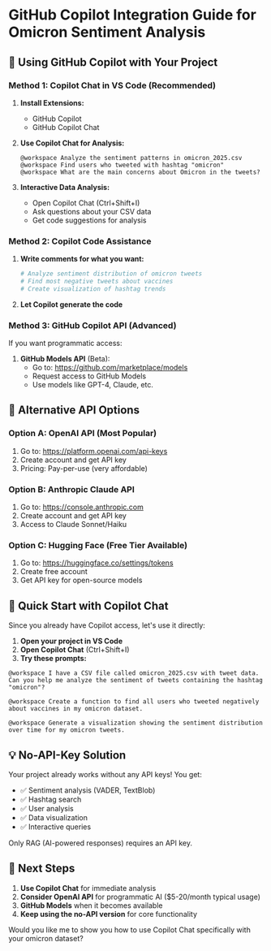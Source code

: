 # GitHub Copilot Integration Guide for Omicron Sentiment Analysis

## 🤖 Using GitHub Copilot with Your Project

### Method 1: Copilot Chat in VS Code (Recommended)

1. **Install Extensions:**
   - GitHub Copilot
   - GitHub Copilot Chat

2. **Use Copilot Chat for Analysis:**
   ```
   @workspace Analyze the sentiment patterns in omicron_2025.csv
   @workspace Find users who tweeted with hashtag "omicron"
   @workspace What are the main concerns about Omicron in the tweets?
   ```

3. **Interactive Data Analysis:**
   - Open Copilot Chat (Ctrl+Shift+I)
   - Ask questions about your CSV data
   - Get code suggestions for analysis

### Method 2: Copilot Code Assistance

1. **Write comments for what you want:**
   ```python
   # Analyze sentiment distribution of omicron tweets
   # Find most negative tweets about vaccines
   # Create visualization of hashtag trends
   ```

2. **Let Copilot generate the code**

### Method 3: GitHub Copilot API (Advanced)

If you want programmatic access:

1. **GitHub Models API** (Beta):
   - Go to: https://github.com/marketplace/models
   - Request access to GitHub Models
   - Use models like GPT-4, Claude, etc.

## 🔧 Alternative API Options

### Option A: OpenAI API (Most Popular)
1. Go to: https://platform.openai.com/api-keys
2. Create account and get API key
3. Pricing: Pay-per-use (very affordable)

### Option B: Anthropic Claude API
1. Go to: https://console.anthropic.com
2. Create account and get API key
3. Access to Claude Sonnet/Haiku

### Option C: Hugging Face (Free Tier Available)
1. Go to: https://huggingface.co/settings/tokens
2. Create free account
3. Get API key for open-source models

## 🎯 Quick Start with Copilot Chat

Since you already have Copilot access, let's use it directly:

1. **Open your project in VS Code**
2. **Open Copilot Chat** (Ctrl+Shift+I)
3. **Try these prompts:**

```
@workspace I have a CSV file called omicron_2025.csv with tweet data. Can you help me analyze the sentiment of tweets containing the hashtag "omicron"?

@workspace Create a function to find all users who tweeted negatively about vaccines in my omicron dataset.

@workspace Generate a visualization showing the sentiment distribution over time for my omicron tweets.
```

## 💡 No-API-Key Solution

Your project already works without any API keys! You get:
- ✅ Sentiment analysis (VADER, TextBlob)
- ✅ Hashtag search
- ✅ User analysis
- ✅ Data visualization
- ✅ Interactive queries

Only RAG (AI-powered responses) requires an API key.

## 🚀 Next Steps

1. **Use Copilot Chat** for immediate analysis
2. **Consider OpenAI API** for programmatic AI ($5-20/month typical usage)
3. **GitHub Models** when it becomes available
4. **Keep using the no-API version** for core functionality

Would you like me to show you how to use Copilot Chat specifically with your omicron dataset?
